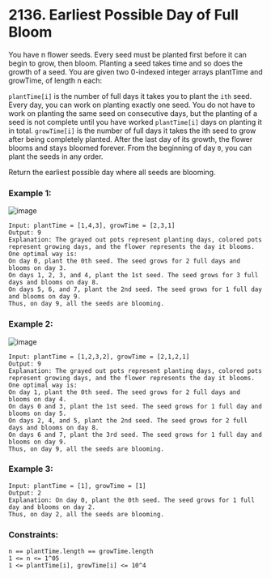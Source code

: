 # 2136. Earliest Possible Day of Full Bloom

You have n flower seeds. Every seed must be planted first before it can begin to grow, then bloom. Planting a seed takes time and so does the growth of a seed. You are given two 0-indexed integer arrays plantTime and growTime, of length n each:

```plantTime[i]``` is the number of full days it takes you to plant the ```ith``` seed. Every day, you can work on planting exactly one seed. You do not have to work on planting the same seed on consecutive days, but the planting of a seed is not complete until you have worked ```plantTime[i]``` days on planting it in total.
```growTime[i]``` is the number of full days it takes the ith seed to grow after being completely planted. After the last day of its growth, the flower blooms and stays bloomed forever.
From the beginning of day ```0```, you can plant the seeds in any order.

Return the earliest possible day where all seeds are blooming.

 

### Example 1:
![image](https://user-images.githubusercontent.com/38793933/198820105-2387b46a-ac06-4223-b97e-cf05ae548c0e.png)

```
Input: plantTime = [1,4,3], growTime = [2,3,1]
Output: 9
Explanation: The grayed out pots represent planting days, colored pots represent growing days, and the flower represents the day it blooms.
One optimal way is:
On day 0, plant the 0th seed. The seed grows for 2 full days and blooms on day 3.
On days 1, 2, 3, and 4, plant the 1st seed. The seed grows for 3 full days and blooms on day 8.
On days 5, 6, and 7, plant the 2nd seed. The seed grows for 1 full day and blooms on day 9.
Thus, on day 9, all the seeds are blooming.
```
### Example 2:
![image](https://user-images.githubusercontent.com/38793933/198820110-b7d2e312-acff-4454-8900-3d009fba689f.png)

```
Input: plantTime = [1,2,3,2], growTime = [2,1,2,1]
Output: 9
Explanation: The grayed out pots represent planting days, colored pots represent growing days, and the flower represents the day it blooms.
One optimal way is:
On day 1, plant the 0th seed. The seed grows for 2 full days and blooms on day 4.
On days 0 and 3, plant the 1st seed. The seed grows for 1 full day and blooms on day 5.
On days 2, 4, and 5, plant the 2nd seed. The seed grows for 2 full days and blooms on day 8.
On days 6 and 7, plant the 3rd seed. The seed grows for 1 full day and blooms on day 9.
Thus, on day 9, all the seeds are blooming.
```
### Example 3:
```
Input: plantTime = [1], growTime = [1]
Output: 2
Explanation: On day 0, plant the 0th seed. The seed grows for 1 full day and blooms on day 2.
Thus, on day 2, all the seeds are blooming.
```

### Constraints:
```
n == plantTime.length == growTime.length
1 <= n <= 1^05
1 <= plantTime[i], growTime[i] <= 10^4
```
